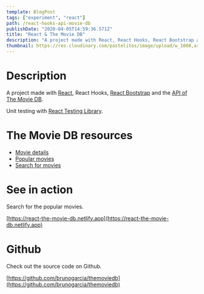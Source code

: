 ```yaml
---
template: BlogPost
tags: ["experiment", "react"]
path: /react-hooks-api-movie-db
publishDate: "2020-04-05T14:59:36.571Z"
title: "React & The Movie DB"
description: "A project made with React, React Hooks, React Bootstrap and the API of The Movie DB"
thumbnail: https://res.cloudinary.com/pastelitos/image/upload/w_1000,ar_16:9,c_fill,g_auto,e_sharpen/v1607767810/bruno/react-movie-db_sevbxh.png
---
```


# Description

A project made with [React](https://reactjs.org), React Hooks, [React Bootstrap](https://react-bootstrap.github.io/) and the [API of The Movie DB](https://www.themoviedb.org/documentation/api).

Unit testing with [React Testing Library](https://testing-library.com/docs/react-testing-library/intro).

# The Movie DB resources

- [Movie details](https://developers.themoviedb.org/3/movies/get-movie-details)
- [Popular movies](https://developers.themoviedb.org/3/movies/get-popular-movies)
- [Search for movies](https://developers.themoviedb.org/3/search/search-movies)

# See in action

Search for the popular movies.

[https://react-the-movie-db.netlify.app](https://react-the-movie-db.netlify.app)

# Github

Check out the source code on Github.

[https://github.com/brunogarcia/themoviedb](https://github.com/brunogarcia/themoviedb)
